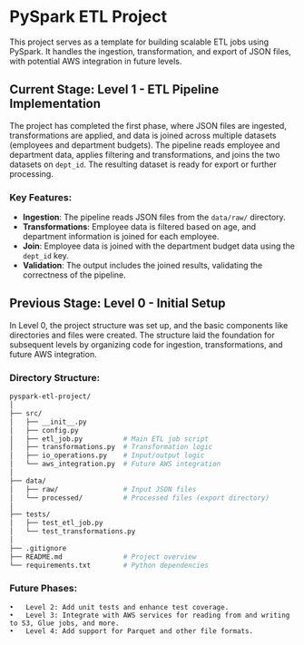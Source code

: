 # PySpark ETL Project

This project serves as a template for building scalable ETL jobs using PySpark. It handles the ingestion, transformation, and export of JSON files, with potential AWS integration in future levels.

## Current Stage: Level 1 - ETL Pipeline Implementation

The project has completed the first phase, where JSON files are ingested, transformations are applied, and data is joined across multiple datasets (employees and department budgets). The pipeline reads employee and department data, applies filtering and transformations, and joins the two datasets on `dept_id`. The resulting dataset is ready for export or further processing.

### Key Features:

- **Ingestion**: The pipeline reads JSON files from the `data/raw/` directory.
- **Transformations**: Employee data is filtered based on age, and department information is joined for each employee.
- **Join**: Employee data is joined with the department budget data using the `dept_id` key.
- **Validation**: The output includes the joined results, validating the correctness of the pipeline.

## Previous Stage: Level 0 - Initial Setup

In Level 0, the project structure was set up, and the basic components like directories and files were created. The structure laid the foundation for subsequent levels by organizing code for ingestion, transformations, and future AWS integration.

### Directory Structure:

```bash
pyspark-etl-project/
│
├── src/
│   ├── __init__.py
│   ├── config.py
│   ├── etl_job.py          # Main ETL job script
│   ├── transformations.py  # Transformation logic
│   ├── io_operations.py    # Input/output logic
│   └── aws_integration.py  # Future AWS integration
│
├── data/
│   ├── raw/                # Input JSON files
│   └── processed/          # Processed files (export directory)
│
├── tests/
│   ├── test_etl_job.py
│   └── test_transformations.py
│
├── .gitignore
├── README.md               # Project overview
└── requirements.txt        # Python dependencies

```

### Future Phases:

	•	Level 2: Add unit tests and enhance test coverage.
	•	Level 3: Integrate with AWS services for reading from and writing to S3, Glue jobs, and more.
	•	Level 4: Add support for Parquet and other file formats.